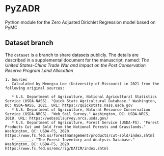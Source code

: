 # PyZADR
Python module for the Zero Adjusted Dirichlet Regression model based on PyMC

## Dataset branch
The `dataset` is a branch to share datasets publicly. The details are described in a supplemental document for the manuscript, named: *The United States-China Trade War and Impact on the Post Conservation Reserve Program Land Allocation*

    1. Sources
       Calculated by Meongsu Lee (University of Missouri) in 2021 from the following original sources:
       
       * U.S. Department of Agriculture, National Agricultural Statistics Service (USDA-NASS). "Quick Stats Agricultural Database." Washington, DC: USDA-NASS, 2021. URL: https://quickstats.nass.usda.gov
       * U.S. Department of Agriculture, Natural Resource Conservation Service (USDA-NRCS). "Web Soil Survey." Washington, DC: USDA-NRCS, 2018. URL: https://websoilsurvey.nrcs.usda.gov/
       * U.S. Department of Agriculture, Forest Service (USDA-FS). "Forest Products Cut and Sold from the National Forests and Grasslands." Washington, DC: USDA-FS, 2020. https://www.fs.fed.us/forestmanagement/products/cut-sold/index.shtml
       * _______. "The Forest Inventory and Analysis Database." Washington, DC: USDA-FS, 2020. https://www.fs.fed.us/emc/rig/DATIM/index.shtml
       
